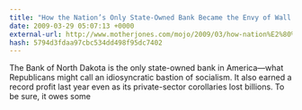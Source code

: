 ```yaml
---
title: "How the Nation’s Only State-Owned Bank Became the Envy of Wall Street | Mother Jones"
date: 2009-03-29 05:07:13 +0000
external-url: http://www.motherjones.com/mojo/2009/03/how-nation%E2%80%99s-only-state-owned-bank-became-envy-wall-street
hash: 5794d3fdaa97cbc534dd498f95dc7402
---
```


The Bank of North Dakota is the only state-owned bank in America—what Republicans might call an idiosyncratic bastion of socialism. It also earned a record profit last year even as its private-sector corollaries lost billions. To be sure, it owes some
